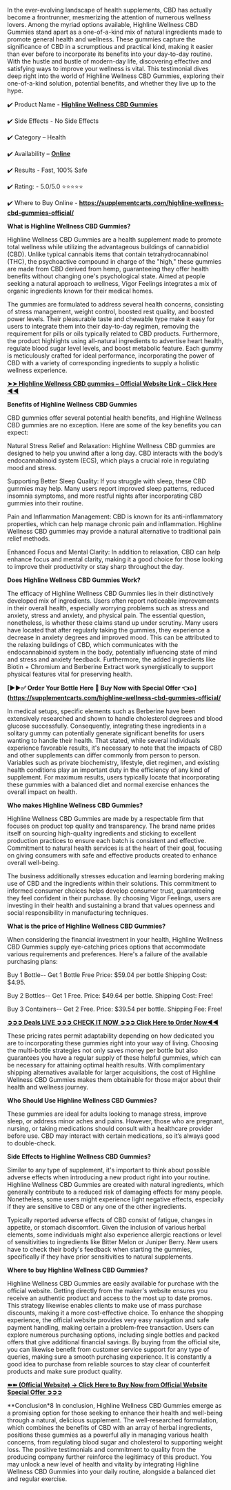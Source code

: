 In the ever-evolving landscape of health supplements, CBD has actually become a frontrunner, mesmerizing the attention of numerous wellness lovers. Among the myriad options available, Highline Wellness CBD Gummies stand apart as a one-of-a-kind mix of natural ingredients made to promote general health and wellness. These gummies capture the significance of CBD in a scrumptious and practical kind, making it easier than ever before to incorporate its benefits into your day-to-day routine. With the hustle and bustle of modern-day life, discovering effective and satisfying ways to improve your wellness is vital. This testimonial dives deep right into the world of Highline Wellness CBD Gummies, exploring their one-of-a-kind solution, potential benefits, and whether they live up to the hype.

✔️ Product Name - **[Highline Wellness CBD Gummies](https://supplementcarts.com/highline-wellness-cbd-gummies-official/)**

✔️ Side Effects - No Side Effects

✔️ Category – Health

✔️ Availability – **[Online](https://supplementcarts.com/highline-wellness-cbd-gummies-official/)**

✔️ Results - Fast, 100% Safe

✔️ Rating: - 5.0/5.0 ⭐⭐⭐⭐⭐

✔️ Where to Buy Online - **https://supplementcarts.com/highline-wellness-cbd-gummies-official/**

**What is Highline Wellness CBD Gummies?**

Highline Wellness CBD Gummies are a health supplement made to promote total wellness while utilizing the advantageous buildings of cannabidiol (CBD). Unlike typical cannabis items that contain tetrahydrocannabinol (THC), the psychoactive compound in charge of the "high," these gummies are made from CBD derived from hemp, guaranteeing they offer health benefits without changing one's psychological state. Aimed at people seeking a natural approach to wellness, Vigor Feelings integrates a mix of organic ingredients known for their medical homes.

The gummies are formulated to address several health concerns, consisting of stress management, weight control, boosted rest quality, and boosted power levels. Their pleasurable taste and chewable type make it easy for users to integrate them into their day-to-day regimen, removing the requirement for pills or oils typically related to CBD products. Furthermore, the product highlights using all-natural ingredients to advertise heart health, regulate blood sugar level levels, and boost metabolic feature. Each gummy is meticulously crafted for ideal performance, incorporating the power of CBD with a variety of corresponding ingredients to supply a holistic wellness experience.


**[➤➤ Highline Wellness CBD gummies – Official Website Link – Click Here ◀◀](https://supplementcarts.com/highline-wellness-cbd-gummies-official/)**


**Benefits of Highline Wellness CBD Gummies**

CBD gummies offer several potential health benefits, and Highline Wellness CBD gummies are no exception. Here are some of the key benefits you can expect:

Natural Stress Relief and Relaxation: Highline Wellness CBD gummies are designed to help you unwind after a long day. CBD interacts with the body’s endocannabinoid system (ECS), which plays a crucial role in regulating mood and stress.

Supporting Better Sleep Quality: If you struggle with sleep, these CBD gummies may help. Many users report improved sleep patterns, reduced insomnia symptoms, and more restful nights after incorporating CBD gummies into their routine.

Pain and Inflammation Management: CBD is known for its anti-inflammatory properties, which can help manage chronic pain and inflammation. Highline Wellness CBD gummies may provide a natural alternative to traditional pain relief methods.

Enhanced Focus and Mental Clarity: In addition to relaxation, CBD can help enhance focus and mental clarity, making it a good choice for those looking to improve their productivity or stay sharp throughout the day.

**Does Highline Wellness CBD Gummies Work?**

The efficacy of Highline Wellness CBD Gummies lies in their distinctively developed mix of ingredients. Users often report noticeable improvements in their overall health, especially worrying problems such as stress and anxiety, stress and anxiety, and physical pain. The essential question, nonetheless, is whether these claims stand up under scrutiny. Many users have located that after regularly taking the gummies, they experience a decrease in anxiety degrees and improved mood. This can be attributed to the relaxing buildings of CBD, which communicates with the endocannabinoid system in the body, potentially influencing state of mind and stress and anxiety feedback. Furthermore, the added ingredients like Biotin + Chromium and Berberine Extract work synergistically to support physical features vital for preserving health.


**[▶▶✅ Order Your Bottle Here 🛒 Buy Now with Special Offer 👈💥](https://supplementcarts.com/highline-wellness-cbd-gummies-official/**


In medical setups, specific elements such as Berberine have been extensively researched and shown to handle cholesterol degrees and blood glucose successfully. Consequently, integrating these ingredients in a solitary gummy can potentially generate significant benefits for users wanting to handle their health. That stated, while several individuals experience favorable results, it's necessary to note that the impacts of CBD and other supplements can differ commonly from person to person. Variables such as private biochemistry, lifestyle, diet regimen, and existing health conditions play an important duty in the efficiency of any kind of supplement. For maximum results, users typically locate that incorporating these gummies with a balanced diet and normal exercise enhances the overall impact on health.

**Who makes Highline Wellness CBD Gummies?**

Highline Wellness CBD Gummies are made by a respectable firm that focuses on product top quality and transparency. The brand name prides itself on sourcing high-quality ingredients and sticking to excellent production practices to ensure each batch is consistent and effective. Commitment to natural health services is at the heart of their goal, focusing on giving consumers with safe and effective products created to enhance overall well-being.

The business additionally stresses education and learning bordering making use of CBD and the ingredients within their solutions. This commitment to informed consumer choices helps develop consumer trust, guaranteeing they feel confident in their purchase. By choosing Vigor Feelings, users are investing in their health and sustaining a brand that values openness and social responsibility in manufacturing techniques.

**What is the price of Highline Wellness CBD Gummies?**

When considering the financial investment in your health, Highline Wellness CBD Gummies supply eye-catching prices options that accommodate various requirements and preferences. Here's a failure of the available purchasing plans:

Buy 1 Bottle-- Get 1 Bottle Free
Price: $59.04 per bottle
Shipping Cost: $4.95.

Buy 2 Bottles-- Get 1 Free.
Price: $49.64 per bottle.
Shipping Cost: Free!

Buy 3 Containers-- Get 2 Free.
Price: $39.54 per bottle.
Shipping Fee: Free!


**[➲➲➲ Deals LIVE ➲➲➲ CHECK IT NOW ➲➲➲ Click Here to Order Now◀◀](https://supplementcarts.com/highline-wellness-cbd-gummies-official/)**


These pricing rates permit adaptability depending on how dedicated you are to incorporating these gummies right into your way of living. Choosing the multi-bottle strategies not only saves money per bottle but also guarantees you have a regular supply of these helpful gummies, which can be necessary for attaining optimal health results. With complimentary shipping alternatives available for larger acquisitions, the cost of Highline Wellness CBD Gummies makes them obtainable for those major about their health and wellness journey.

**Who Should Use Highline Wellness CBD Gummies?**

These gummies are ideal for adults looking to manage stress, improve sleep, or address minor aches and pains. However, those who are pregnant, nursing, or taking medications should consult with a healthcare provider before use. CBD may interact with certain medications, so it’s always good to double-check.

**Side Effects to Highline Wellness CBD Gummies?**

Similar to any type of supplement, it's important to think about possible adverse effects when introducing a new product right into your routine. Highline Wellness CBD Gummies are created with natural ingredients, which generally contribute to a reduced risk of damaging effects for many people. Nonetheless, some users might experience light negative effects, especially if they are sensitive to CBD or any one of the other ingredients.

Typically reported adverse effects of CBD consist of fatigue, changes in appetite, or stomach discomfort. Given the inclusion of various herbal elements, some individuals might also experience allergic reactions or level of sensitivities to ingredients like Bitter Melon or Juniper Berry. New users have to check their body's feedback when starting the gummies, specifically if they have prior sensitivities to natural supplements.

**Where to buy Highline Wellness CBD Gummies?**

Highline Wellness CBD Gummies are easily available for purchase with the official website. Getting directly from the maker's website ensures you receive an authentic product and access to the most up to date promos. This strategy likewise enables clients to make use of mass purchase discounts, making it a more cost-effective choice. To enhance the shopping experience, the official website provides very easy navigation and safe payment handling, making certain a problem-free transaction. Users can explore numerous purchasing options, including single bottles and packed offers that give additional financial savings. By buying from the official site, you can likewise benefit from customer service support for any type of queries, making sure a smooth purchasing experience. It is constantly a good idea to purchase from reliable sources to stay clear of counterfeit products and make sure product quality.

**[➽➽ (Official Website) → Click Here to Buy Now from Official Website Special Offer ➲➲➲](https://supplementcarts.com/highline-wellness-cbd-gummies-official/)**

**Conclusion*8
In conclusion, Highline Wellness CBD Gummies emerge as a promising option for those seeking to enhance their health and well-being through a natural, delicious supplement. The well-researched formulation, which combines the benefits of CBD with an array of herbal ingredients, positions these gummies as a powerful ally in managing various health concerns, from regulating blood sugar and cholesterol to supporting weight loss. The positive testimonials and commitment to quality from the producing company further reinforce the legitimacy of this product. You may unlock a new level of health and vitality by integrating Highline Wellness CBD Gummies into your daily routine, alongside a balanced diet and regular exercise.

